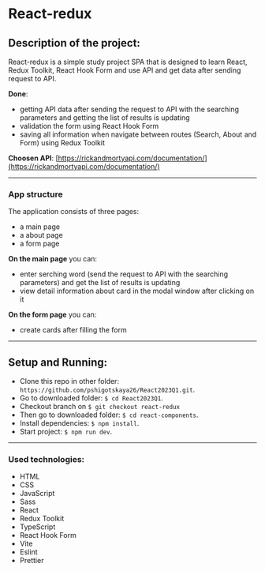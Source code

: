 # React-redux

## Description of the project:

React-redux is a simple study project SPA that is designed to learn React, Redux Toolkit, React Hook Form and use API and get data after sending request to API.

**Done**:

- getting API data after sending the request to API with the searching parameters and getting the list of results is updating
- validation the form using React Hook Form
- saving all information when navigate between routes (Search, About and Form) using Redux Toolkit

**Choosen API**: [https://rickandmortyapi.com/documentation/](https://rickandmortyapi.com/documentation/)

---

### App structure

The application consists of three pages:

- a main page
- a about page
- a form page

**On the main page** you can:

- enter serching word (send the request to API with the searching parameters) and get the list of results is updating
- view detail information about card in the modal window after clicking on it

**On the form page** you can:

- create cards after filling the form

---

## Setup and Running:

- Clone this repo in other folder: `https://github.com/pshigotskaya26/React2023Q1.git`.
- Go to downloaded folder: `$ cd React2023Q1`.
- Checkout branch on `$ git checkout react-redux`
- Then go to downloaded folder: `$ cd react-components`.
- Install dependencies: `$ npm install`.
- Start project: `$ npm run dev`.

---

### Used technologies:

- HTML
- CSS
- JavaScript
- Sass
- React
- Redux Toolkit
- TypeScript
- React Hook Form
- Vite
- Eslint
- Prettier
